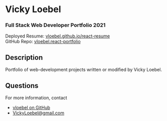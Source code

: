 
# Vicky Loebel 
### Full Stack Web Developer Portfolio 2021

Deployed Resume: [vloebel.github.io/react-resume](http://vloebel.github.io/portfolio/)   
GitHub Repo: [vloebel.react-portfolio](https://github.com/vloebel/portfolio/) 
## Description  
Portfolio of web-development projects written or modified by Vicky Loebel.  

## Questions
  For more information, contact  
  * [vloebel on GitHub](https://github.com/vloebel)  
  * [VickyLoebel@gmail.com](mailto:VickyLoebel@gmail.com)

